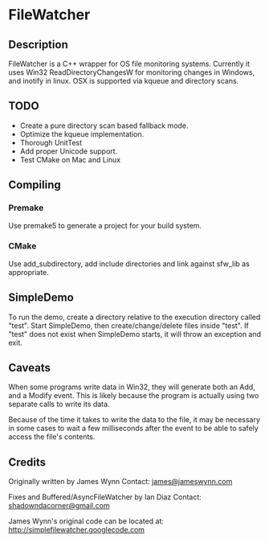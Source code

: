 # FileWatcher

## Description

FileWatcher is a C++ wrapper for OS file monitoring systems. Currently
it uses Win32 ReadDirectoryChangesW for monitoring changes in Windows,
and inotify in linux. OSX is supported via kqueue and directory scans.


## TODO

 * Create a pure directory scan based fallback mode.
 * Optimize the kqueue implementation.
 * Thorough UnitTest
 * Add proper Unicode support.
 * Test CMake on Mac and Linux


## Compiling

### Premake
Use premake5 to generate a project for your build system.

### CMake
Use add_subdirectory, add include directories and link against sfw_lib as appropriate.

## SimpleDemo
To run the demo, create a directory relative to the execution directory
called "test". Start SimpleDemo, then create/change/delete files inside
"test". If "test" does not exist when SimpleDemo starts, it will throw
an exception and exit.

## Caveats

When some programs write data in Win32, they will generate both an Add,
and a Modify event. This is likely because the program is actually using
two separate calls to write its data.

Because of the time it takes to write the data to the file, it may be
necessary in some cases to wait a few milliseconds after the event to be
able to safely access the file's contents.


## Credits
Originally written by James Wynn
Contact: james@jameswynn.com

Fixes and Buffered/AsyncFileWatcher by Ian Diaz
Contact: shadowndacorner@gmail.com

James Wynn's original code can be located at:
http://simplefilewatcher.googlecode.com
